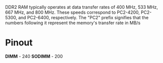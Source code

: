DDR2 RAM typically operates at data transfer rates of 400 MHz, 533 MHz, 667 MHz, and 800 MHz. These speeds correspond to PC2-4200, PC2-5300, and PC2-6400, respectively. The "PC2" prefix signifies that the numbers following it represent the memory's transfer rate in MB/s
# Pinout
**DIMM** - 240
**SODIMM** - 200